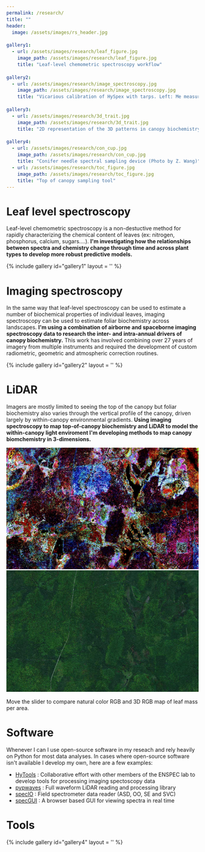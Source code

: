 ```yaml
---
permalink: /research/
title: ""
header:
  image: /assets/images/rs_header.jpg

gallery1:
  - url: /assets/images/research/leaf_figure.jpg
    image_path: /assets/images/research/leaf_figure.jpg
    title: "Leaf-level chemometric spectroscopy workflow"

gallery2:
  - url: /assets/images/research/image_spectroscopy.jpg
    image_path: /assets/images/research/image_spectroscopy.jpg
    title: "Vicarious calibration of HySpex with tarps. Left: Me measuring tarps. Center: Image of tarp from HySpex. Right: Ground vs. airborne measured radiance"

gallery3:
  - url: /assets/images/research/3d_trait.jpg
    image_path: /assets/images/research/3d_trait.jpg
    title: "2D representation of the 3D patterns in canopy biochemistry"

gallery4:
  - url: /assets/images/research/con_cup.jpg
    image_path: /assets/images/research/con_cup.jpg
    title: "Conifer needle spectral sampling device (Photo by Z. Wang)"
  - url: /assets/images/research/toc_figure.jpg
    image_path: /assets/images/research/toc_figure.jpg
    title: "Top of canopy sampling tool"
---
```


# Leaf level spectroscopy  
Leaf-level chemometric spectroscopy is a non-destuctive method for rapidly characterizing the
chemical content of leaves (ex: nitrogen, phosphorus, calcium, sugars....). **I'm investigating
how the relationships between spectra and chemistry change through time and across plant types
to develop more robust predictive models.**  

{% include gallery id="gallery1" layout = '' %}


# Imaging spectroscopy
In the same way that leaf-level spectroscopy can be used to estimate a number of biochemical
properties of individual leaves, imaging spectroscopy can be used to estimate foliar biochemistry across
landscapes. **I'm using a combination of airborne and spaceborne imaging spectroscopy data
to research the inter- and intra-annual drivers of canopy biochemistry.** This work has involved combining
over 27 years of imagery from multiple instruments and required the development of custom radiometric, geometric
and atmospheric correction routines.

{% include gallery id="gallery2" layout = '' %}


# LiDAR
Imagers are mostly limited to seeing the top of the canopy but foliar biochemistry also varies
through the vertical profile of the canopy, driven largely by within-canopy environmental
gradients. **Using imaging spectroscopy to map top-of-canopy biochemistry and LiDAR to model the
within-canopy light enviroment I'm developing methods to map canopy biomchemistry in 3-dimensions.**   

<link rel="stylesheet" href="/assets/css/BeerSlider.css">
  <script src="/assets/js/BeerSlider.js" type="text/javascript" ></script>

<div id="slider" class="beer-slider" data-beer-label="">
  <img src="/assets/images/research/3d_rgb.jpg" alt="">
  <div class="beer-reveal" data-beer-label="">
    <img src="/assets/images/research/rgb_rgb.jpg" alt="">
  </div>
</div>
 
<script type="text/javascript">
new BeerSlider(document.getElementById('slider'));  
    </script>

Move the slider to compare natural color RGB and 3D RGB map of leaf mass per area.  


# Software
Whenever I can I use open-source software in my reseach and rely heavily on Python for most data analyses. In cases
where open-source software isn't available I develop my own, here are a few examples: 

- [HyTools](https://github.com/EnSpec/HyTools-sandbox) : Collaborative effort with other members of the ENSPEC lab to
  develop tools for processing imaging spectoscopy data  
- [pypwaves](https://github.com/adamchlus/pypwaves) : Full waveform LiDAR reading and processing library  
- [specIO](https://github.com/adamchlus/specIO) : Field spectrometer data reader (ASD, OO, SE and SVC)  
- [specGUI](https://github.com/adamchlus/specGUI) : A browser based GUI for viewing spectra in real time  


# Tools

{% include gallery id="gallery4" layout = '' %}

	
